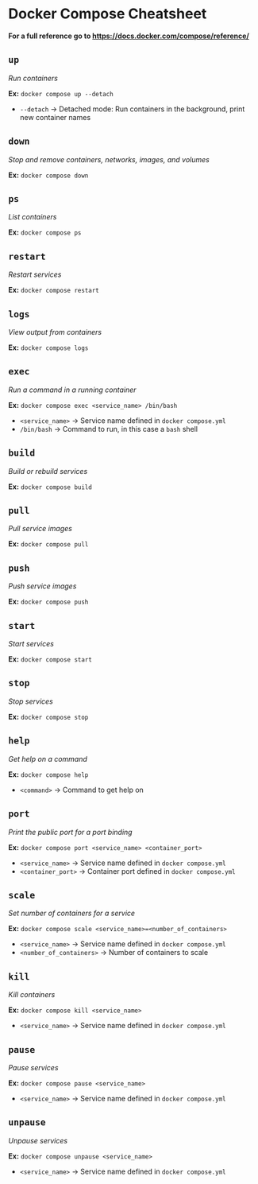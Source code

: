 # Docker Compose Cheatsheet

**For a full reference go to https://docs.docker.com/compose/reference/**

## ```up```

_Run containers_

**Ex:** ```docker compose up --detach```

- ```--detach``` -> Detached mode: Run containers in the background, print new container names

## ```down```

_Stop and remove containers, networks, images, and volumes_

**Ex:** ```docker compose down```

## ```ps```

_List containers_

**Ex:** ```docker compose ps```

## ```restart```

_Restart services_

**Ex:** ```docker compose restart```

## ```logs```

_View output from containers_

**Ex:** ```docker compose logs```

## ```exec```

_Run a command in a running container_

**Ex:** ```docker compose exec <service_name> /bin/bash```

- ```<service_name>``` -> Service name defined in ```docker compose.yml```
- ```/bin/bash``` -> Command to run, in this case a ```bash``` shell

## ```build```

_Build or rebuild services_

**Ex:** ```docker compose build```

## ```pull```

_Pull service images_

**Ex:** ```docker compose pull```

## ```push```

_Push service images_

**Ex:** ```docker compose push```

## ```start```

_Start services_

**Ex:** ```docker compose start```

## ```stop```

_Stop services_

**Ex:** ```docker compose stop```

## ```help```

_Get help on a command_

**Ex:** ```docker compose help```

- ```<command>``` -> Command to get help on

## ```port```

_Print the public port for a port binding_

**Ex:** ```docker compose port <service_name> <container_port>```

- ```<service_name>``` -> Service name defined in ```docker compose.yml```
- ```<container_port>``` -> Container port defined in ```docker compose.yml```

## ```scale```

_Set number of containers for a service_

**Ex:** ```docker compose scale <service_name>=<number_of_containers>```

- ```<service_name>``` -> Service name defined in ```docker compose.yml```
- ```<number_of_containers>``` -> Number of containers to scale

## ```kill```

_Kill containers_

**Ex:** ```docker compose kill <service_name>```

- ```<service_name>``` -> Service name defined in ```docker compose.yml```

## ```pause```

_Pause services_

**Ex:** ```docker compose pause <service_name>```

- ```<service_name>``` -> Service name defined in ```docker compose.yml```

## ```unpause```

_Unpause services_

**Ex:** ```docker compose unpause <service_name>```

- ```<service_name>``` -> Service name defined in ```docker compose.yml```
